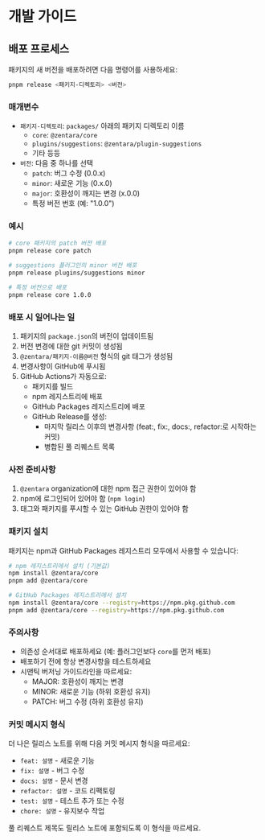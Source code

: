 # 개발 가이드

## 배포 프로세스

패키지의 새 버전을 배포하려면 다음 명령어를 사용하세요:

```bash
pnpm release <패키지-디렉토리> <버전>
```

### 매개변수

- `패키지-디렉토리`: `packages/` 아래의 패키지 디렉토리 이름
  - `core`: `@zentara/core`
  - `plugins/suggestions`: `@zentara/plugin-suggestions`
  - 기타 등등
- `버전`: 다음 중 하나를 선택
  - `patch`: 버그 수정 (0.0.x)
  - `minor`: 새로운 기능 (0.x.0)
  - `major`: 호환성이 깨지는 변경 (x.0.0)
  - 특정 버전 번호 (예: "1.0.0")

### 예시

```bash
# core 패키지의 patch 버전 배포
pnpm release core patch

# suggestions 플러그인의 minor 버전 배포
pnpm release plugins/suggestions minor

# 특정 버전으로 배포
pnpm release core 1.0.0
```

### 배포 시 일어나는 일

1. 패키지의 `package.json`의 버전이 업데이트됨
2. 버전 변경에 대한 git 커밋이 생성됨
3. `@zentara/패키지-이름@버전` 형식의 git 태그가 생성됨
4. 변경사항이 GitHub에 푸시됨
5. GitHub Actions가 자동으로:
   - 패키지를 빌드
   - npm 레지스트리에 배포
   - GitHub Packages 레지스트리에 배포
   - GitHub Release를 생성:
     - 마지막 릴리스 이후의 변경사항 (feat:, fix:, docs:, refactor:로 시작하는 커밋)
     - 병합된 풀 리퀘스트 목록

### 사전 준비사항

1. `@zentara` organization에 대한 npm 접근 권한이 있어야 함
2. npm에 로그인되어 있어야 함 (`npm login`)
3. 태그와 패키지를 푸시할 수 있는 GitHub 권한이 있어야 함

### 패키지 설치

패키지는 npm과 GitHub Packages 레지스트리 모두에서 사용할 수 있습니다:

```bash
# npm 레지스트리에서 설치 (기본값)
npm install @zentara/core
pnpm add @zentara/core

# GitHub Packages 레지스트리에서 설치
npm install @zentara/core --registry=https://npm.pkg.github.com
pnpm add @zentara/core --registry=https://npm.pkg.github.com
```

### 주의사항

- 의존성 순서대로 배포하세요 (예: 플러그인보다 `core`를 먼저 배포)
- 배포하기 전에 항상 변경사항을 테스트하세요
- 시맨틱 버저닝 가이드라인을 따르세요:
  - MAJOR: 호환성이 깨지는 변경
  - MINOR: 새로운 기능 (하위 호환성 유지)
  - PATCH: 버그 수정 (하위 호환성 유지)

### 커밋 메시지 형식

더 나은 릴리스 노트를 위해 다음 커밋 메시지 형식을 따르세요:

- `feat: 설명` - 새로운 기능
- `fix: 설명` - 버그 수정
- `docs: 설명` - 문서 변경
- `refactor: 설명` - 코드 리팩토링
- `test: 설명` - 테스트 추가 또는 수정
- `chore: 설명` - 유지보수 작업

풀 리퀘스트 제목도 릴리스 노트에 포함되도록 이 형식을 따르세요.
